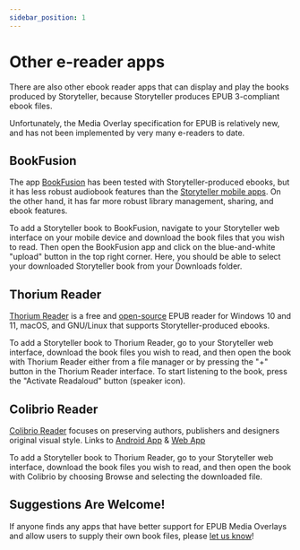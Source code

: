```yaml
---
sidebar_position: 1
---
```


# Other e-reader apps

There are also other ebook reader apps that can display and play the books
produced by Storyteller, because Storyteller produces EPUB 3-compliant ebook
files.

Unfortunately, the Media Overlay specification for EPUB is relatively new, and
has not been implemented by very many e-readers to date.

## BookFusion

The app [BookFusion](https://www.bookfusion.com/) has been tested with
Storyteller-produced ebooks, but it has less robust audiobook features than the
[Storyteller mobile apps](/docs/reading-your-books/storyteller-apps). On the
other hand, it has far more robust library management, sharing, and ebook
features.

To add a Storyteller book to BookFusion, navigate to your Storyteller web
interface on your mobile device and download the book files that you wish to
read. Then open the BookFusion app and click on the blue-and-white "upload"
button in the top right corner. Here, you should be able to select your
downloaded Storyteller book from your Downloads folder.

## Thorium Reader

[Thorium Reader](https://www.edrlab.org/software/thorium-reader/) is a free and
[open-source](https://github.com/edrlab/thorium-reader) EPUB reader for Windows
10 and 11, macOS, and GNU/Linux that supports Storyteller-produced ebooks.

To add a Storyteller book to Thorium Reader, go to your Storyteller web
interface, download the book files you wish to read, and then open the book with
Thorium Reader either from a file manager or by pressing the "+" button in the
Thorium Reader interface. To start listening to the book, press the "Activate
Readaloud" button (speaker icon).

## Colibrio Reader

[Colibrio Reader](https://www.colibrio.com/) focuses on preserving authors,
publishers and designers original visual style. Links to
[Android App](https://play.google.com/store/apps/details?id=com.colibrio.reader&hl=en_US)
&amp; [Web App](https://demo.colibrio.com/)

To add a Storyteller book to Thorium Reader, go to your Storyteller web
interface, download the book files you wish to read, and then open the book with
Colibrio by choosing Browse and selecting the downloaded file.

## Suggestions Are Welcome!

If anyone finds any apps that have better support for EPUB Media Overlays and
allow users to supply their own book files, please [let us know](/docs/say-hi)!
